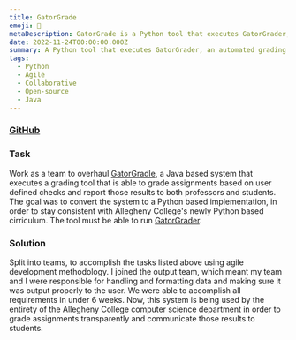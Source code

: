```yaml
---
title: GatorGrade
emoji: 🐊
metaDescription: GatorGrade is a Python tool that executes GatorGrader, an automatic grading tool that can be used to check assignments through user-created checks.
date: 2022-11-24T00:00:00.000Z
summary: A Python tool that executes GatorGrader, an automated grading tool that can be used to grade assignments through user created checks. GatorGrade is the updated version of GatorGradle which was Java based. It was updated to Python in order to be more consistent with the school's now Python based cirriculum.
tags:
  - Python
  - Agile
  - Collaborative
  - Open-source
  - Java
---
```

### [GitHub](https://github.com/GatorEducator/gatorgrade)
### Task

Work as a team to overhaul [GatorGradle](https://github.com/GatorEducator/gatorgradle), a Java based system that executes a grading tool that is able to grade assignments based on user defined checks and report those results to both professors and students. The goal was to convert the system to a Python based implementation, in order to stay consistent with Allegheny College's newly Python based cirriculum. The tool must be able to run [GatorGrader](https://github.com/GatorEducator/gatorgrader).

### Solution

Split into teams, to accomplish the tasks listed above using agile development methodology. I joined the output team, which meant my team and I were responsible for handling and formatting data and making sure it was output properly to the user. We were able to accomplish all requirements in under 6 weeks. Now, this system is being used by the entirety of the Allegheny College computer science department in order to grade assignments transparently and communicate those results to students.